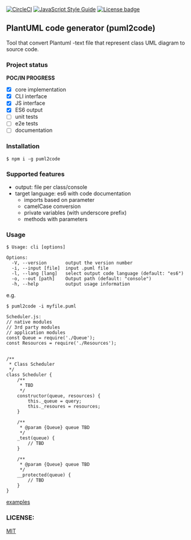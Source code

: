[![CircleCI](https://circleci.com/gh/jupe/puml2code/tree/master.svg?style=svg)](https://circleci.com/gh/jupe/puml2code/tree/master)
[![JavaScript Style Guide](https://img.shields.io/badge/code_style-standard-brightgreen.svg)](https://standardjs.com)
[![License badge](https://img.shields.io/badge/license-MIT-blue.svg)](https://img.shields.io)


## PlantUML code generator (puml2code)

Tool that convert Plantuml -text file that represent class UML diagram to source code.

### Project status
**POC/IN PROGRESS**

- [x] core implementation
- [x] CLI interface
- [x] JS interface
- [x] ES6 output
- [ ] unit tests
- [ ] e2e tests
- [ ] documentation

### Installation

```
$ npm i -g puml2code
```

### Supported features
* output: file per class/console
* target language: es6 with code documentation
  * imports based on parameter
  * camelCase conversion
  * private variables (with underscore prefix)
  * methods with parameters

### Usage

```
$ Usage: cli [options]

Options:
  -V, --version       output the version number
  -i, --input [file]  input .puml file
  -l, --lang [lang]   select output code language (default: "es6")
  -o, --out [path]    Output path (default: "console")
  -h, --help          output usage information

```

e.g.
```
$ puml2code -i myfile.puml

Scheduler.js:
// native modules
// 3rd party modules
// application modules
const Queue = require('./Queue');
const Resources = require('./Resources');


/**
 * Class Scheduler
 */
class Scheduler {
    /**
     * TBD
     */
    constructor(queue, resources) {
        this._queue = query;
        this._resoures = resources;
    }

    /**
     * @param {Queue} queue TBD
     */
    _test(queue) {
        // TBD
    }

    /**
     * @param {Queue} queue TBD
     */
    __protected(queue) {
        // TBD
    }
}
```
[examples](examples/sample.js)

### LICENSE:
[MIT](LICENSE)